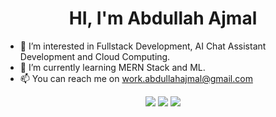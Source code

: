 <h1 align="center">HI, I'm Abdullah Ajmal</h1>

- 👀 I’m interested in Fullstack Development, AI Chat Assistant Development and Cloud Computing.
- 🌱 I’m currently learning MERN Stack and ML.
- 📫 You can reach me on work.abdullahajmal@gmail.com
<div align="center">
<a href="https://linkedin.com/in/abdullah-ajmal">
  <img src="https://img.icons8.com/?size=1x&id=13930&format=png"></a>
</a>
<a href="https://x.com/xo71c">
  <img src="https://img.icons8.com/?size=1x&id=13963&format=png"></a>
</a>
<a href="https://stackoverflow.com/users/19872877/abdullah-ajmal">
  <img src="https://img.icons8.com/?size=1x&id=YzbiF8mqg9Gz&format=png"></a>
</a>
  
  
</div>
<!---
imabdullahajmal/imabdullahajmal is a ✨ special ✨ repository because its `README.md` (this file) appears on your GitHub profile.
You can click the Preview link to take a look at your changes.
--->
